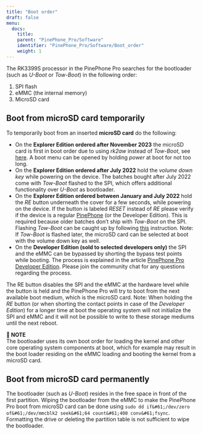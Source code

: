 ```yaml
---
title: "Boot order"
draft: false
menu:
  docs:
    title:
    parent: "PinePhone_Pro/Software"
    identifier: "PinePhone_Pro/Software/Boot_order"
    weight: 1
---
```


The RK3399S processor in the PinePhone Pro searches for the bootloader (such as _U-Boot_ or _Tow-Boot_) in the following order:

1. SPI flash
2. eMMC (the internal memory)
3. MicroSD card

## Boot from microSD card temporarily

To temporarily boot from an inserted **microSD card** do the following:

* On the **Explorer Edition ordered after November 2023** the microSD card is first in boot order due to using _rk2aw_ instead of _Tow-Boot_, see [here](https://xnux.eu/rk2aw/). A boot menu can be opened by holding _power_ at boot for not too long.
* On the **Explorer Edition ordered after July 2022** hold the _volume down key_ while powering on the device. The batches bought after July 2022 come with _Tow-Boot_ flashed to the SPI, which offers additional functionality over _U-Boot_ as bootloader.
* On the **Explorer Edition ordered between January and July 2022** hold the _RE_ button underneath the cover for a few seconds, while powering on the device. If the button is labeled _RESET_ instead of _RE_ please verify if the device is a regular [PinePhone](/documentation/PinePhone) (or the Developer Edition). This is required because older batches don’t ship with _Tow-Boot_ on the SPI. Flashing _Tow-Boot_ can be caught up by following [this](https://tow-boot.org/devices/pine64-pinephonePro.html) instruction. Note: If _Tow-Boot_ is flashed later, the microSD card can be selected at boot with the volume down key as well.
* On the **Developer Edition (sold to selected developers only)** the SPI and the eMMC can be bypassed by shorting the bypass test points while booting. The process is explained in the article [PinePhone Pro Developer Edition](/documentation/PinePhone_Pro/Revisions/Developer_Edition). Please join the community chat for any questions regarding the process.

The RE button disables the SPI and the eMMC at the hardware level while the button is held and the PinePhone Pro will try to boot from the next available boot medium, which is the microSD card. Note: When holding the _RE_ button (or when shorting the contact points in case of the _Developer Edition_) for a longer time at boot the operating system will not initialize the SPI and eMMC and it will not be possible to write to these storage mediums until the next reboot.

**📌 NOTE**\
The bootloader uses its own boot order for loading the kernel and other core operating system components at boot, which for example may result in the boot loader residing on the eMMC loading and booting the kernel from a microSD card.

## Boot from microSD card permanently

The bootloader (such as _U-Boot_) resides in the free space in front of the first partition. Wiping the bootloader from the eMMC to make the PinePhone Pro boot from microSD card can be done using `sudo dd if&#61;/dev/zero of&#61;/dev/mmcblk2 seek&#61;64 count&#61;400 conv&#61;fsync`. Formatting the drive or deleting the partition table is not sufficient to wipe the bootloader.

